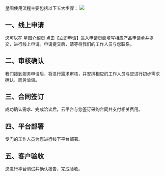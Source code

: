 星图使用流程主要包括以下五大步骤：
![](https://mc.qcloudimg.com/static/img/050acaf4965ebee389284297776890df/image.svg)

## 一、线上申请
您可以在 [星图介绍页](http://tce.fsphere.cn/product/skg) 点击【立即申请】进入申请页面填写相应产品申请单并提交，进行线上申请。申请提交后，请等待我们的工作人员与您联系。
## 二、审核确认
我们接到服务申请后，将进行需求审核，并安排相应的工作人员与您进行初步需求确认、商务洽谈。
## 三、合同签订
成功确认需求、完成洽谈后，云平台与您签订采购合同并支付相关费用。
## 四、平台部署
专门的工作人员为您进行线下平台部署。
## 五、客户验收
您进行平台测试并确认报告，完成验收。
